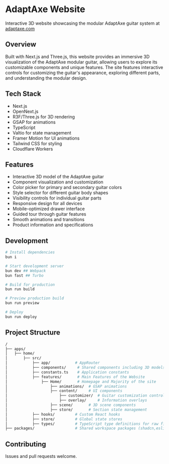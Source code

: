 # AdaptAxe Website

Interactive 3D website showcasing the modular AdaptAxe guitar system at [adaptaxe.com](https://adaptaxe.com)

## Overview

Built with Next.js and Three.js, this website provides an immersive 3D visualization of the AdaptAxe modular guitar, allowing users to explore its customizable components and unique features. The site features interactive controls for customizing the guitar's appearance, exploring different parts, and understanding the modular design.

## Tech Stack

- Next.js
- OpenNext.js
- R3F/Three.js for 3D rendering
- GSAP for animations
- TypeScript
- Valtio for state management
- Framer Motion for UI animations
- Tailwind CSS for styling
- Cloudflare Workers

## Features

- Interactive 3D model of the AdaptAxe guitar
- Component visualization and customization
- Color picker for primary and secondary guitar colors
- Style selector for different guitar body shapes
- Visibility controls for individual guitar parts
- Responsive design for all devices
- Mobile-optimized drawer interface
- Guided tour through guitar features
- Smooth animations and transitions
- Product information and specifications

## Development

```bash
# Install dependencies
bun i

# Start development server
bun dev ## Webpack
bun fast ## Turbo

# Build for production
bun run build

# Preview production build
bun run preview

# Deploy
bun run deploy
```

## Project Structure

```bash
/
├── apps/
│   ├── home/
│       ├── src/
│           ├── app/           # AppRouter
│           ├── components/     # Shared components including 3D models
│           ├── constants.ts    # Application constants
│           ├── features/       # Main Features of the Website
│               ├── Home/       # Homepage and Majority of the site
│                   ├── animations/  # GSAP animations
│                   ├── content/     # UI components
│                       ├── customizer/  # Guitar customization controls
│                       ├── overlay/     # Information overlays
│                   ├── scene/       # 3D scene components
│                   ├── store/       # Section state management
│           ├── hooks/         # Custom React hooks
│           ├── store/         # Global state stores
│           ├── types/         # TypeScript type definitions for raw files
├── packages/                  # Shared workspace packages (shadcn,eslint,tsconfig,etc)
```

## Contributing

Issues and pull requests welcome.

